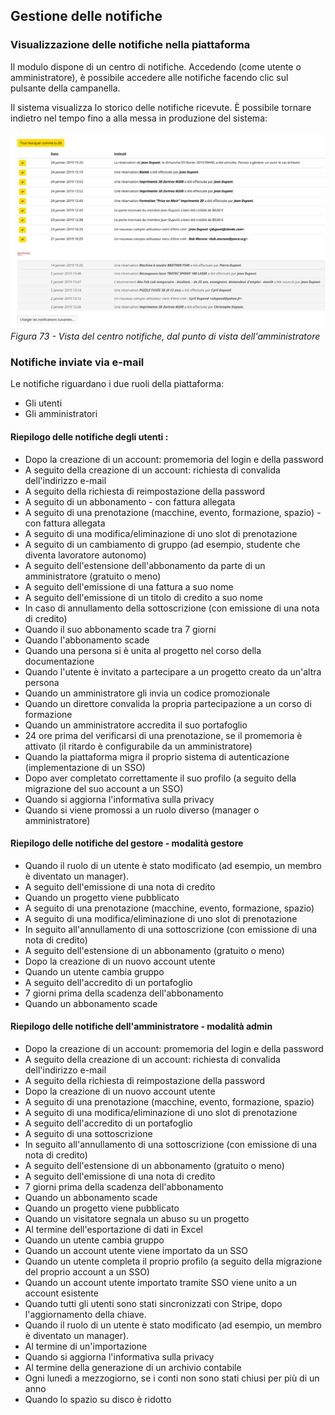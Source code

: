 ## Gestione delle notifiche

### Visualizzazione delle notifiche nella piattaforma

Il modulo dispone di un centro di notifiche. Accedendo (come utente o amministratore), è possibile accedere alle notifiche facendo clic sul pulsante della campanella.

Il sistema visualizza lo storico delle notifiche ricevute. È possibile tornare indietro nel tempo fino a alla messa in produzione del sistema:

![](./images/73.jpg)
*Figura 73 - Vista del centro notifiche, dal punto di vista dell'amministratore*

### Notifiche inviate via e-mail

Le notifiche riguardano i due ruoli della piattaforma:

* Gli utenti
* Gli amministratori

#### Riepilogo delle notifiche degli utenti :

* Dopo la creazione di un account: promemoria del login e della password
* A seguito della creazione di un account: richiesta di convalida dell'indirizzo e-mail
* A seguito della richiesta di reimpostazione della password
* A seguito di un abbonamento - con fattura allegata
* A seguito di una prenotazione (macchine, evento, formazione, spazio) - con fattura allegata
* A seguito di una modifica/eliminazione di uno slot di prenotazione
* A seguito di un cambiamento di gruppo (ad esempio, studente che diventa lavoratore autonomo)
* A seguito dell'estensione dell'abbonamento da parte di un amministratore (gratuito o meno)
* A seguito dell'emissione di una fattura a suo nome
* A seguito dell'emissione di un titolo di credito a suo nome
* In caso di annullamento della sottoscrizione (con emissione di una nota di credito)
* Quando il suo abbonamento scade tra 7 giorni
* Quando l'abbonamento scade
* Quando una persona si è unita al progetto nel corso della documentazione
* Quando l'utente è invitato a partecipare a un progetto creato da un'altra persona
* Quando un amministratore gli invia un codice promozionale
* Quando un direttore convalida la propria partecipazione a un corso di formazione
* Quando un amministratore accredita il suo portafoglio
* 24 ore prima del verificarsi di una prenotazione, se il promemoria è attivato (il ritardo è configurabile da un amministratore)
* Quando la piattaforma migra il proprio sistema di autenticazione (implementazione di un SSO)
* Dopo aver completato correttamente il suo profilo (a seguito della migrazione del suo account a un SSO)
* Quando si aggiorna l'informativa sulla privacy
* Quando si viene promossi a un ruolo diverso (manager o amministratore)

#### Riepilogo delle notifiche del gestore - modalità gestore

* Quando il ruolo di un utente è stato modificato (ad esempio, un membro è diventato un manager).
* A seguito dell'emissione di una nota di credito
* Quando un progetto viene pubblicato
* A seguito di una prenotazione (macchine, evento, formazione, spazio)
* A seguito di una modifica/eliminazione di uno slot di prenotazione
* In seguito all'annullamento di una sottoscrizione (con emissione di una nota di credito)
* A seguito dell'estensione di un abbonamento (gratuito o meno)
* Dopo la creazione di un nuovo account utente
* Quando un utente cambia gruppo
* A seguito dell'accredito di un portafoglio
* 7 giorni prima della scadenza dell'abbonamento
* Quando un abbonamento scade

#### Riepilogo delle notifiche dell'amministratore - modalità admin

* Dopo la creazione di un account: promemoria del login e della password
* A seguito della creazione di un account: richiesta di convalida dell'indirizzo e-mail
* A seguito della richiesta di reimpostazione della password
* Dopo la creazione di un nuovo account utente
* A seguito di una prenotazione (macchine, evento, formazione, spazio)
* A seguito di una modifica/eliminazione di uno slot di prenotazione
* A seguito dell'accredito di un portafoglio
* A seguito di una sottoscrizione
* In seguito all'annullamento di una sottoscrizione (con emissione di una nota di credito)
* A seguito dell'estensione di un abbonamento (gratuito o meno)
* A seguito dell'emissione di una nota di credito
* 7 giorni prima della scadenza dell'abbonamento
* Quando un abbonamento scade
* Quando un progetto viene pubblicato
* Quando un visitatore segnala un abuso su un progetto
* Al termine dell'esportazione di dati in Excel
* Quando un utente cambia gruppo
* Quando un account utente viene importato da un SSO
* Quando un utente completa il proprio profilo (a seguito della migrazione del proprio account a un SSO)
* Quando un account utente importato tramite SSO viene unito a un account esistente
* Quando tutti gli utenti sono stati sincronizzati con Stripe, dopo l'aggiornamento della chiave.
* Quando il ruolo di un utente è stato modificato (ad esempio, un membro è diventato un manager).
* Al termine di un'importazione
* Quando si aggiorna l'informativa sulla privacy
* Al termine della generazione di un archivio contabile
* Ogni lunedì a mezzogiorno, se i conti non sono stati chiusi per più di un anno
* Quando lo spazio su disco è ridotto